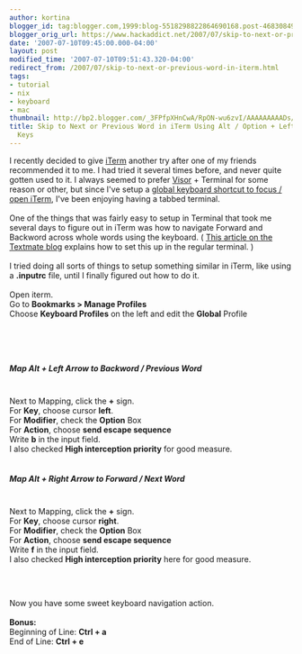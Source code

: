 ```yaml
---
author: kortina
blogger_id: tag:blogger.com,1999:blog-5518298822864690168.post-4683084925530178244
blogger_orig_url: https://www.hackaddict.net/2007/07/skip-to-next-or-previous-word-in-iterm.html
date: '2007-07-10T09:45:00.000-04:00'
layout: post
modified_time: '2007-07-10T09:51:43.320-04:00'
redirect_from: /2007/07/skip-to-next-or-previous-word-in-iterm.html
tags:
- tutorial
- nix
- keyboard
- mac
thumbnail: http://bp2.blogger.com/_3FPfpXHnCwA/RpON-wu6zvI/AAAAAAAAADs/MR71orVI3uY/s72-c/Picture+2.png
title: Skip to Next or Previous Word in iTerm Using Alt / Option + Left or Right Arrow
  Keys
---
```


I recently decided to give <a href="http://iterm.sourceforge.net/" title="iTerm">iTerm</a> another try after one of my friends recommended it to me.  I had tried it several times before, and never quite gotten used to it.  I always seemed to prefer <a href="http://docs.blacktree.com/visor/visor?DokuWiki=77deb4ed41f242810e2c1a43e3f4c6f7" title="visor:visor [docs]">Visor</a> + Terminal for some reason or other, but since I've setup a <a href="http://hackaddict.blogspot.com/2007/07/setup-global-keyboard-shortcuts-to-open.html" title="hackaddict.net: Setup Global Keyboard Shortcuts to Open Any App with Quicksilver">global keyboard shortcut to focus / open iTerm</a>, I've been enjoying having a tabbed terminal.<br/><br/>One of the things that was fairly easy to setup in Terminal that took me several days to figure out in iTerm was how to navigate Forward and Backword across whole words using the keyboard.  ( <a href="http://macromates.com/blog/2006/word-movement-in-terminal/" title="TextMate Blog » Word Movement in Terminal">This article on the Textmate blog</a> explains how to set this up in the regular terminal. )<br/><br/>I tried doing all sorts of things to setup something similar in iTerm, like using a <b>.inputrc</b> file, until I finally figured out how to do it.<br/><br/>Open iterm.<br/>Go to <b>Bookmarks &gt; Manage Profiles</b><br/>Choose <b>Keyboard Profiles</b> on the left and edit the <b>Global</b> Profile<br/><br/><img alt="" border="0" id="BLOGGER_PHOTO_ID_5085564513604521714" src="{{ site.url }}/assets/images/2007-07-10-image-0000.png" style="display:block; margin:0px auto 10px; text-align:center; "/><br/><br/><h5>Map Alt + Left Arrow to Backword / Previous Word</h5><br/>Next to Mapping, click the <b>+</b> sign.<br/>For <b>Key</b>, choose cursor <b>left</b>.<br/>For <b>Modifier</b>, check the <b>Option</b> Box<br/>For <b>Action</b>, choose <b>send escape sequence</b><br/>Write <b>b</b> in the input field.<br/>I also checked <b>High interception priority</b> for good measure.<br/><br/><h5>Map Alt + Right Arrow to Forward / Next Word</h5><br/>Next to Mapping, click the <b>+</b> sign.<br/>For <b>Key</b>, choose cursor <b>right</b>.<br/>For <b>Modifier</b>, check the <b>Option</b> Box<br/>For <b>Action</b>, choose <b>send escape sequence</b><br/>Write <b>f</b> in the input field.<br/>I also checked <b>High interception priority</b> here for good measure.<br/><br/><img alt="" border="0" id="BLOGGER_PHOTO_ID_5085564389050470114" src="{{ site.url }}/assets/images/2007-07-10-image-0001.png" style="display:block; margin:0px auto 10px; text-align:center; "/><br/><br/>Now you have some sweet keyboard navigation action.<br/><br/><b>Bonus:</b><br/>Beginning of Line: <b>Ctrl + a</b><br/>End of Line: <b>Ctrl + e</b>